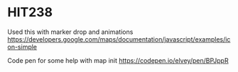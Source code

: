 # HIT238
Used this with marker drop and animations
https://developers.google.com/maps/documentation/javascript/examples/icon-simple


Code pen for some help with map init
https://codepen.io/elvey/pen/BPJppR

